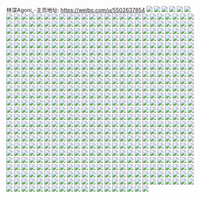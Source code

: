 林深Agoni_-主页地址: https://weibo.com/u/5502637854 
![](https://wx4.sinaimg.cn/mw2000/0060ovtsly1h6s6e8ljoij33402c01l0.jpg) 
![](https://wx4.sinaimg.cn/mw2000/0060ovtsly1h6s6e4mhxjj31lh19yq4t.jpg) 
![](https://wx4.sinaimg.cn/mw2000/0060ovtsly1h6s6ejorhbj33402c0wo4.jpg) 
![](https://wx4.sinaimg.cn/mw2000/0060ovtsly1h6s6eqpi8ij32c0340dxi.jpg) 
![](https://wx4.sinaimg.cn/mw2000/0060ovtsly1h6s6etwec0j31o01o04qp.jpg) 
![](https://wx4.sinaimg.cn/mw2000/0060ovtsly1h6s6ewkajvj31o01o0wms.jpg) 
![](https://wx4.sinaimg.cn/mw2000/0060ovtsly1h6s6ez2bz9j31o01o01kx.jpg) 
![](https://wx4.sinaimg.cn/mw2000/0060ovtsly1h5mhvok223j315o2bcx6p.jpg) 
![](https://wx4.sinaimg.cn/mw2000/0060ovtsly1h5mhqtg814j315o2bchdt.jpg) 
![](https://wx4.sinaimg.cn/mw2000/0060ovtsly1h5mhqr3c2kj315o2bckjl.jpg) 
![](https://wx4.sinaimg.cn/mw2000/0060ovtsly1h5mhr389f9j315o2bc7wi.jpg) 
![](https://wx4.sinaimg.cn/mw2000/0060ovtsly1h5mhr1q2v8j30xc3pcnpe.jpg) 
![](https://wx4.sinaimg.cn/mw2000/0060ovtsgy1h5dnhvlps1j328s28s7wi.jpg) 
![](https://wx4.sinaimg.cn/mw2000/0060ovtsgy1h5dni1jocgj32c02c0qv7.jpg) 
![](https://wx4.sinaimg.cn/mw2000/0060ovtsgy1h5dnhrey9oj32c02c0e84.jpg) 
![](https://wx4.sinaimg.cn/mw2000/0060ovtsgy1h5dni651uvj32c02c0hdu.jpg) 
![](https://wx4.sinaimg.cn/mw2000/0060ovtsgy1h5dnia2xjoj32c02c0kjn.jpg) 
![](https://wx4.sinaimg.cn/mw2000/0060ovtsgy1h5dnideg79j32c02c01kz.jpg) 
![](https://wx4.sinaimg.cn/mw2000/0060ovtsgy1h5dnih3fmlj32c02c01l0.jpg) 
![](https://wx4.sinaimg.cn/mw2000/0060ovtsgy1h5dnizephaj32c02c01l3.jpg) 
![](https://wx4.sinaimg.cn/mw2000/0060ovtsgy1h5dnjf8t4aj32c02c0qv8.jpg) 
![](https://wx4.sinaimg.cn/mw2000/0060ovtsly1h4rcvglhidj31iq20z7wi.jpg) 
![](https://wx4.sinaimg.cn/mw2000/0060ovtsly1h4rcvfn4r2j32od1sax6p.jpg) 
![](https://wx4.sinaimg.cn/mw2000/0060ovtsly1h4rcvqe6k1j31x42vpnpe.jpg) 
![](https://wx4.sinaimg.cn/mw2000/0060ovtsly1h4rcvexmsqj30yf1fn177.jpg) 
![](https://wx4.sinaimg.cn/mw2000/0060ovtsly1h4rcvee773j31x12vjhdu.jpg) 
![](https://wx4.sinaimg.cn/mw2000/0060ovtsly1h4rcvlri2dj31w12txqv6.jpg) 
![](https://wx4.sinaimg.cn/mw2000/0060ovtsly1h4rcvnkzjej32v11wpkjl.jpg) 
![](https://wx4.sinaimg.cn/mw2000/0060ovtsly1h4rcvolo9wj31tw2qsx6q.jpg) 
![](https://wx4.sinaimg.cn/mw2000/0060ovtsly1h4rcvujda7j32qd1tl1kz.jpg) 
![](https://wx4.sinaimg.cn/mw2000/0060ovtsly1h4rcvrkdtyj32vf1wzx6q.jpg) 
![](https://wx4.sinaimg.cn/mw2000/0060ovtsly1h4rcvsk5sqj31t32pkqv6.jpg) 
![](https://wx4.sinaimg.cn/mw2000/0060ovtsly1h4rcvvu0mlj32ph1t1npd.jpg) 
![](https://wx4.sinaimg.cn/mw2000/0060ovtsly1h4rcvkp4sqj32yj1z2qv6.jpg) 
![](https://wx4.sinaimg.cn/mw2000/0060ovtsly1h4rcvmq0gzj31xx2wv7wi.jpg) 
![](https://wx4.sinaimg.cn/mw2000/0060ovtsly1h4rcvj995cj334022oqv8.jpg) 
![](https://wx4.sinaimg.cn/mw2000/0060ovtsly1h4rcvtit13j30xc1ywnm1.jpg) 
![](https://wx4.sinaimg.cn/mw2000/0060ovtsly1h4rcvuz9ftj30wi1wxano.jpg) 
![](https://wx4.sinaimg.cn/mw2000/0060ovtsly1h4rcvye97vj30xc1upb29.jpg) 
![](https://wx4.sinaimg.cn/mw2000/0060ovtsly1h4i2ywv1gxj32c02c0kjn.jpg) 
![](https://wx4.sinaimg.cn/mw2000/0060ovtsly1h4i2zztx8uj32c02c0qv7.jpg) 
![](https://wx4.sinaimg.cn/mw2000/0060ovtsly1h4i2zjyltjj32c02c0b2c.jpg) 
![](https://wx4.sinaimg.cn/mw2000/0060ovtsly1h4i2zo4irej32c02c01kz.jpg) 
![](https://wx4.sinaimg.cn/mw2000/0060ovtsly1h4ehilbgsuj32812811ky.jpg) 
![](https://wx4.sinaimg.cn/mw2000/0060ovtsly1h4ehi9s07gj30zk0zk4gk.jpg) 
![](https://wx4.sinaimg.cn/mw2000/0060ovtsly1h4ehiadl89j31400u0ada.jpg) 
![](https://wx4.sinaimg.cn/mw2000/0060ovtsly1h4ehkyh4bxj31vo0v9hdu.jpg) 
![](https://wx4.sinaimg.cn/mw2000/0060ovtsly1h4ehm6j67aj33402c04qr.jpg) 
![](https://wx4.sinaimg.cn/mw2000/0060ovtsly1h3tpzb8mjhj31kw1kw4n4.jpg) 
![](https://wx4.sinaimg.cn/mw2000/0060ovtsly1h3tpzdkbu1j32c02c0npd.jpg) 
![](https://wx4.sinaimg.cn/mw2000/0060ovtsly1h3hfqp37qfj31o01o07wh.jpg) 
![](https://wx4.sinaimg.cn/mw2000/0060ovtsly1h3hfqpu480j31o01o0b29.jpg) 
![](https://wx4.sinaimg.cn/mw2000/0060ovtsly1h3hfqqcsg9j31o01o04qp.jpg) 
![](https://wx4.sinaimg.cn/mw2000/0060ovtsly1h3hfqnsw1aj32c02c01ky.jpg) 
![](https://wx4.sinaimg.cn/mw2000/0060ovtsly1h3hfqqw9u3j31o01o0kjl.jpg) 
![](https://wx4.sinaimg.cn/mw2000/0060ovtsly1h3hfqsz8gcj33402c0npe.jpg) 
![](https://wx4.sinaimg.cn/mw2000/0060ovtsly1h2f3w012ynj31o01o01kx.jpg) 
![](https://wx4.sinaimg.cn/mw2000/0060ovtsly1h2f3x29wfyj30og0oggpm.jpg) 
![](https://wx4.sinaimg.cn/mw2000/0060ovtsly1h2f3w2bh57j33402c04qq.jpg) 
![](https://wx4.sinaimg.cn/mw2000/0060ovtsly1h1xuq9cvmlj32c03407wi.jpg) 
![](https://wx4.sinaimg.cn/mw2000/0060ovtsly1h1xuq7pecdj31la24c7wh.jpg) 
![](https://wx4.sinaimg.cn/mw2000/0060ovtsly1h1xuq8i5b2j32c0340hdv.jpg) 
![](https://wx4.sinaimg.cn/mw2000/0060ovtsly1h1xuq6v590j32c0340b2c.jpg) 
![](https://wx4.sinaimg.cn/mw2000/0060ovtsly1h1ryrfiod4j31ap259h9y.jpg) 
![](https://wx4.sinaimg.cn/mw2000/0060ovtsly1h1ryrfzm6sj31ti2fcnpd.jpg) 
![](https://wx4.sinaimg.cn/mw2000/0060ovtsly1h1ryt015iaj31o01o0e81.jpg) 
![](https://wx4.sinaimg.cn/mw2000/0060ovtsly1h1rysct5m4j31o02801kx.jpg) 
![](https://wx4.sinaimg.cn/mw2000/0060ovtsly1h1ryri53pwj324v28hhdt.jpg) 
![](https://wx4.sinaimg.cn/mw2000/0060ovtsly1h1ryrjffakj32c02c01kz.jpg) 
![](https://wx4.sinaimg.cn/mw2000/0060ovtsly1h1jsrdehi9j30u0140jxh.jpg) 
![](https://wx4.sinaimg.cn/mw2000/0060ovtsly1h1jsxkn8e7j31400u00ym.jpg) 
![](https://wx4.sinaimg.cn/mw2000/0060ovtsly1h1jsya3gnmj30u0140wj2.jpg) 
![](https://wx4.sinaimg.cn/mw2000/0060ovtsly1h1f7mdm77hj32c0340b2a.jpg) 
![](https://wx4.sinaimg.cn/mw2000/0060ovtsly1h1f7mfev5vj32c0340u0x.jpg) 
![](https://wx4.sinaimg.cn/mw2000/0060ovtsly1h1f7qcdiloj31ts21me81.jpg) 
![](https://wx4.sinaimg.cn/mw2000/0060ovtsly1h1f7qalu3wj31o02801kx.jpg) 
![](https://wx4.sinaimg.cn/mw2000/0060ovtsly1h14oy8uj4xj31px1px1kx.jpg) 
![](https://wx4.sinaimg.cn/mw2000/0060ovtsly1gzj137wrnoj3229228e82.jpg) 
![](https://wx4.sinaimg.cn/mw2000/0060ovtsly1gzj13560erj32c02c0u0y.jpg) 
![](https://wx4.sinaimg.cn/mw2000/0060ovtsly1gzj138jnjpj32c02c04qq.jpg) 
![](https://wx4.sinaimg.cn/mw2000/0060ovtsly1gzj136y5rxj33402c0kjn.jpg) 
![](https://wx4.sinaimg.cn/mw2000/0060ovtsly1gzj1397gwkj321p21re82.jpg) 
![](https://wx4.sinaimg.cn/mw2000/0060ovtsly1gzj13ajop9j31o01o0neg.jpg) 
![](https://wx4.sinaimg.cn/mw2000/0060ovtsly1gydfkmyhypj33402c0x6q.jpg) 
![](https://wx4.sinaimg.cn/mw2000/0060ovtsly1gydfkht9q8j3103103thi.jpg) 
![](https://wx4.sinaimg.cn/mw2000/0060ovtsly1gy557l4r96j33402c01ky.jpg) 
![](https://wx4.sinaimg.cn/mw2000/0060ovtsly1gy557vu70uj33402c01ky.jpg) 
![](https://wx4.sinaimg.cn/mw2000/0060ovtsly1gy55alf9g6j32c0340kjn.jpg) 
![](https://wx4.sinaimg.cn/mw2000/0060ovtsly1gy557zud0vj31o01o0aro.jpg) 
![](https://wx4.sinaimg.cn/mw2000/0060ovtsly1gy557r8nqxj33402c01ky.jpg) 
![](https://wx4.sinaimg.cn/mw2000/0060ovtsly1gy557ymmvyj33402c0u0y.jpg) 
![](https://wx4.sinaimg.cn/mw2000/0060ovtsly1gy55amnkksj33402c0u0y.jpg) 
![](https://wx4.sinaimg.cn/mw2000/0060ovtsly1gxp6cbtlnkj31mc25sb2a.jpg) 
![](https://wx4.sinaimg.cn/mw2000/0060ovtsly1gxp6c9yd0kj33402c0kjn.jpg) 
![](https://wx4.sinaimg.cn/mw2000/0060ovtsly1gxp6cfipfmj33402c0npf.jpg) 
![](https://wx4.sinaimg.cn/mw2000/0060ovtsly1gxp6ci6bkij32c02c0qv6.jpg) 
![](https://wx4.sinaimg.cn/mw2000/0060ovtsly1gxp6cldtcxj32c02c0kjm.jpg) 
![](https://wx4.sinaimg.cn/mw2000/0060ovtsly1gxp6cmggtjj32c02c0e81.jpg) 
![](https://wx4.sinaimg.cn/mw2000/0060ovtsly1gxg1okme4fj32uf24pqv5.jpg) 
![](https://wx4.sinaimg.cn/mw2000/0060ovtsly1gxg1ongj2oj33402c0npe.jpg) 
![](https://wx4.sinaimg.cn/mw2000/0060ovtsly1gxg1oqjq65j32c02c0npd.jpg) 
![](https://wx4.sinaimg.cn/mw2000/0060ovtsly1gxg1qh2zaij31o01o01kx.jpg) 
![](https://wx4.sinaimg.cn/mw2000/0060ovtsly1gxg1ollgtfj32c03407wi.jpg) 
![](https://wx4.sinaimg.cn/mw2000/0060ovtsly1gxg1ors0qrj33402c0e82.jpg) 
![](https://wx4.sinaimg.cn/mw2000/0060ovtsly1gxg1rykgpnj320d20d4qp.jpg) 
![](https://wx4.sinaimg.cn/mw2000/0060ovtsly1gx26hoik9wj32c02c0npd.jpg) 
![](https://wx4.sinaimg.cn/mw2000/0060ovtsly1gx26hqsf2uj31o01o01kx.jpg) 
![](https://wx4.sinaimg.cn/mw2000/0060ovtsly1gx26iudc7rj31sc1scnpd.jpg) 
![](https://wx4.sinaimg.cn/mw2000/0060ovtsly1gx26ijeot2j32c02c0x6p.jpg) 
![](https://wx4.sinaimg.cn/mw2000/0060ovtsly1gx26i8hlvfj32c02c04qs.jpg) 
![](https://wx4.sinaimg.cn/mw2000/0060ovtsly1gx26if7wu2j32c02c0b2b.jpg) 
![](https://wx4.sinaimg.cn/mw2000/0060ovtsly1gx26hvn1pcj33402c01kz.jpg) 
![](https://wx4.sinaimg.cn/mw2000/0060ovtsly1gx26hyzadcj33402c07wi.jpg) 
![](https://wx4.sinaimg.cn/mw2000/0060ovtsly1gx26iopr0xj32c02c0u0x.jpg) 
![](https://wx4.sinaimg.cn/mw2000/0060ovtsly1gvp7wacykej61sc1scb2902.jpg) 
![](https://wx4.sinaimg.cn/mw2000/0060ovtsly1gvp7wb7184j61sc1sc7wh02.jpg) 
![](https://wx4.sinaimg.cn/mw2000/0060ovtsly1gvp7wcizv5j62c03407wj02.jpg) 
![](https://wx4.sinaimg.cn/mw2000/0060ovtsly1gvp7wevs7aj626m2wt1kz02.jpg) 
![](https://wx4.sinaimg.cn/mw2000/0060ovtsly1gvp7w953edj63402c0e8202.jpg) 
![](https://wx4.sinaimg.cn/mw2000/0060ovtsly1gvp7wg0h2yj62c02c01ky02.jpg) 
![](https://wx4.sinaimg.cn/mw2000/0060ovtsly1gvdptx20ctj61400u0wua02.jpg) 
![](https://wx4.sinaimg.cn/mw2000/0060ovtsly1gvdptwmeynj63402c0x6r02.jpg) 
![](https://wx4.sinaimg.cn/mw2000/0060ovtsly1gvabl71qs1j62c02c0npd02.jpg) 
![](https://wx4.sinaimg.cn/mw2000/0060ovtsly1gvabmij9hwj62c02c0qv602.jpg) 
![](https://wx4.sinaimg.cn/mw2000/0060ovtsly1gvabnjmvlcj62c0340hdt02.jpg) 
![](https://wx4.sinaimg.cn/mw2000/0060ovtsly1gv84huwd51j63402c0x6p02.jpg) 
![](https://wx4.sinaimg.cn/mw2000/0060ovtsly1gv84hrk1qtj62c02c0qv502.jpg) 
![](https://wx4.sinaimg.cn/mw2000/0060ovtsly1gv84hszzcgj63402c01ky02.jpg) 
![](https://wx4.sinaimg.cn/mw2000/0060ovtsly1gv84hzqyk5j61o02804qp02.jpg) 
![](https://wx4.sinaimg.cn/mw2000/0060ovtsly1gv84hyyqljj634022onpe02.jpg) 
![](https://wx4.sinaimg.cn/mw2000/0060ovtsly1gv84hzbh5sj61a41gowpw02.jpg) 
![](https://wx4.sinaimg.cn/mw2000/0060ovtsly1gv84i1enwcj63402c0qv602.jpg) 
![](https://wx4.sinaimg.cn/mw2000/0060ovtsly1gv84hpurs9j63402c04qq02.jpg) 
![](https://wx4.sinaimg.cn/mw2000/0060ovtsly1gv84i34qe9j63402c01kz02.jpg) 
![](https://wx4.sinaimg.cn/mw2000/0060ovtsly1gv1xg3uv8fj60u00u0n4r02.jpg) 
![](https://wx4.sinaimg.cn/mw2000/0060ovtsly1gv1xg5qo73j60u0140ahr02.jpg) 
![](https://wx4.sinaimg.cn/mw2000/0060ovtsly1gv1xg2q9l8j60u01407d502.jpg) 
![](https://wx4.sinaimg.cn/mw2000/0060ovtsly1gv1xgegvyyj60u00u0gs402.jpg) 
![](https://wx4.sinaimg.cn/mw2000/0060ovtsly1gv1xgthsijj60u0140ajf02.jpg) 
![](https://wx4.sinaimg.cn/mw2000/0060ovtsly1gv1xg7m7doj60u00u045p02.jpg) 
![](https://wx4.sinaimg.cn/mw2000/0060ovtsly1gv1xg94a21j60u00u0agw02.jpg) 
![](https://wx4.sinaimg.cn/mw2000/0060ovtsly1gv1xgae86pj60u00u079v02.jpg) 
![](https://wx4.sinaimg.cn/mw2000/0060ovtsly1gv1xi7l9b8j60u00u0n5z02.jpg) 
![](https://wx4.sinaimg.cn/mw2000/0060ovtsly1guzpa1t53sj61o01o0hdt02.jpg) 
![](https://wx4.sinaimg.cn/mw2000/0060ovtsly1guzpa6ovszj61o01o0hdt02.jpg) 
![](https://wx4.sinaimg.cn/mw2000/0060ovtsly1guzpahjdadj61o01o0b2302.jpg) 
![](https://wx4.sinaimg.cn/mw2000/0060ovtsly1guzpaeo7kij63402c0u0z02.jpg) 
![](https://wx4.sinaimg.cn/mw2000/0060ovtsly1guzp9wxk7kj63402c0npe02.jpg) 
![](https://wx4.sinaimg.cn/mw2000/0060ovtsly1guzpatv3p1j63402c0e8202.jpg) 
![](https://wx4.sinaimg.cn/mw2000/0060ovtsly1guqhlywqq6j61k92ce4qp02.jpg) 
![](https://wx4.sinaimg.cn/mw2000/0060ovtsly1guqhlxpqtrj63402c0b2a02.jpg) 
![](https://wx4.sinaimg.cn/mw2000/0060ovtsly1guqhlzdfysj62ns1rv4os02.jpg) 
![](https://wx4.sinaimg.cn/mw2000/0060ovtsly1guqhm4su1dj634022okjo02.jpg) 
![](https://wx4.sinaimg.cn/mw2000/0060ovtsly1guqhlrtumoj634022ox6r02.jpg) 
![](https://wx4.sinaimg.cn/mw2000/0060ovtsly1guqhlvzef5j634022oqv702.jpg) 
![](https://wx4.sinaimg.cn/mw2000/0060ovtsly1guqhlu18j4j61s42w3u0y02.jpg) 
![](https://wx4.sinaimg.cn/mw2000/0060ovtsly1guqhm2fbjjj62nf2nfx6p02.jpg) 
![](https://wx4.sinaimg.cn/mw2000/0060ovtsly1guqhm1bp8uj622o340b2b02.jpg) 
![](https://wx4.sinaimg.cn/mw2000/0060ovtsly1guqhlt6esjj62c0340qv702.jpg) 
![](https://wx4.sinaimg.cn/mw2000/0060ovtsly1guqhlwwcx0j61qi2lr1kz02.jpg) 
![](https://wx4.sinaimg.cn/mw2000/0060ovtsly1guqhm5qzsoj63402c0b2902.jpg) 
![](https://wx4.sinaimg.cn/mw2000/0060ovtsly1gup9e8pk5vj61g01xb4oz02.jpg) 
![](https://wx4.sinaimg.cn/mw2000/0060ovtsly1gup9e9w3i0j62172qz4qr02.jpg) 
![](https://wx4.sinaimg.cn/mw2000/0060ovtsly1gup9eay475j620c2of1ky02.jpg) 
![](https://wx4.sinaimg.cn/mw2000/0060ovtsly1gup9eenh99j60tj13e11w02.jpg) 
![](https://wx4.sinaimg.cn/mw2000/0060ovtsly1gup9ectf4dj62c0340hdv02.jpg) 
![](https://wx4.sinaimg.cn/mw2000/0060ovtsly1gup9eeauedj61o0280e8102.jpg) 
![](https://wx4.sinaimg.cn/mw2000/0060ovtsly1gup9eabkoqj61o01o0tpk02.jpg) 
![](https://wx4.sinaimg.cn/mw2000/0060ovtsly1gup9ewvrxkj62c0340npe02.jpg) 
![](https://wx4.sinaimg.cn/mw2000/0060ovtsly1gup9f6zp7ej61o01o04qp02.jpg) 
![](https://wx4.sinaimg.cn/mw2000/0060ovtsly1guafeaf9o9j61o02804nf02.jpg) 
![](https://wx4.sinaimg.cn/mw2000/0060ovtsly1guafebbhvjj61o0280njl02.jpg) 
![](https://wx4.sinaimg.cn/mw2000/0060ovtsly1guafebu2u6j61o0280kfk02.jpg) 
![](https://wx4.sinaimg.cn/mw2000/0060ovtsly1guafecay6ej61o0280e5c02.jpg) 
![](https://wx4.sinaimg.cn/mw2000/0060ovtsly1guafecu1wdj61o0280ayh02.jpg) 
![](https://wx4.sinaimg.cn/mw2000/0060ovtsly1guafedggkhj61o0280x4l02.jpg) 
![](https://wx4.sinaimg.cn/mw2000/0060ovtsly1guafe9om64j62791nf4iw02.jpg) 
![](https://wx4.sinaimg.cn/mw2000/0060ovtsly1guafedtb6mj61ip20wttx02.jpg) 
![](https://wx4.sinaimg.cn/mw2000/0060ovtsly1guafeeaey3j61o0280kgv02.jpg) 
![](https://wx4.sinaimg.cn/mw2000/0060ovtsly1gu2axjgbroj319s1p24np.jpg) 
![](https://wx4.sinaimg.cn/mw2000/0060ovtsly1gu2axjvdvnj31gw1yi4qp.jpg) 
![](https://wx4.sinaimg.cn/mw2000/0060ovtsly1gu2axilouvj31cu1t4kji.jpg) 
![](https://wx4.sinaimg.cn/mw2000/0060ovtsly1gu2axkbakhj31gw1yi1kx.jpg) 
![](https://wx4.sinaimg.cn/mw2000/0060ovtsly1gu2axj1pw4j31o02804qp.jpg) 
![](https://wx4.sinaimg.cn/mw2000/0060ovtsly1gu2axkqrqbj31ik20rkiq.jpg) 
![](https://wx4.sinaimg.cn/mw2000/0060ovtsly1gu2axl9410j31o0280b29.jpg) 
![](https://wx4.sinaimg.cn/mw2000/0060ovtsly1gu2axmp7c3j31is2101kx.jpg) 
![](https://wx4.sinaimg.cn/mw2000/0060ovtsly1gu2axi0g6ej31ki23c4qp.jpg) 
![](https://wx4.sinaimg.cn/mw2000/0060ovtsly1gu2axo6e2sj31ht1zr7wh.jpg) 
![](https://wx4.sinaimg.cn/mw2000/0060ovtsly1gu2axno33tj31jm2264qp.jpg) 
![](https://wx4.sinaimg.cn/mw2000/0060ovtsly1gu2axopszxj31o0280b29.jpg) 
![](https://wx4.sinaimg.cn/mw2000/0060ovtsly1gsyv50lzggj33402c0kjm.jpg) 
![](https://wx4.sinaimg.cn/mw2000/0060ovtsly1gsyv52u11gj33402c07wi.jpg) 
![](https://wx4.sinaimg.cn/mw2000/0060ovtsly1gsyv55fv2lj32c02c0hdu.jpg) 
![](https://wx4.sinaimg.cn/mw2000/0060ovtsly1gsyv56g1cgj31o0280e81.jpg) 
![](https://wx4.sinaimg.cn/mw2000/0060ovtsly1gsyv57dki9j31o0280kjl.jpg) 
![](https://wx4.sinaimg.cn/mw2000/0060ovtsly1gsyv57zlxbj31o0280kjl.jpg) 
![](https://wx4.sinaimg.cn/mw2000/0060ovtsly1gsyv58zvcoj32c02c0npd.jpg) 
![](https://wx4.sinaimg.cn/mw2000/0060ovtsly1gsyv5amktfj32c02c0npd.jpg) 
![](https://wx4.sinaimg.cn/mw2000/0060ovtsly1gsyv4yxaqbj32c02c0npd.jpg) 
![](https://wx4.sinaimg.cn/mw2000/0060ovtsly1gsvfflc4pgj32w3262b2a.jpg) 
![](https://wx4.sinaimg.cn/mw2000/0060ovtsly1gsvffoqd0zj33402c0kjm.jpg) 
![](https://wx4.sinaimg.cn/mw2000/0060ovtsly1gsvffq8pg3j33402c01ky.jpg) 
![](https://wx4.sinaimg.cn/mw2000/0060ovtsly1gsvffr5jtlj31ru1ru1ex.jpg) 
![](https://wx4.sinaimg.cn/mw2000/0060ovtsly1gsvffmcq0pj31o0280kjl.jpg) 
![](https://wx4.sinaimg.cn/mw2000/0060ovtsly1gsvffscktyj33402c07wi.jpg) 
![](https://wx4.sinaimg.cn/mw2000/0060ovtsly1gsvfgoanhfj32c02c04qq.jpg) 
![](https://wx4.sinaimg.cn/mw2000/0060ovtsly1gsvfh93nm4j33402c0kjn.jpg) 
![](https://wx4.sinaimg.cn/mw2000/0060ovtsly1gsvfhb0m8bj32c02c01ky.jpg) 
![](https://wx4.sinaimg.cn/mw2000/0060ovtsly1gsool8sktej30u01407cf.jpg) 
![](https://wx4.sinaimg.cn/mw2000/0060ovtsly1gsool7l5t6j30u014014r.jpg) 
![](https://wx4.sinaimg.cn/mw2000/0060ovtsly1gsoolajrh1j30u0140ds7.jpg) 
![](https://wx4.sinaimg.cn/mw2000/0060ovtsly1gsool7zhn7j30u00u0gry.jpg) 
![](https://wx4.sinaimg.cn/mw2000/0060ovtsly1gsp1ujzu71j30u00u0jyq.jpg) 
![](https://wx4.sinaimg.cn/mw2000/0060ovtsly1gsoom90xbdj30u00u0wja.jpg) 
![](https://wx4.sinaimg.cn/mw2000/0060ovtsly1gsool94nv3j30u00u0wka.jpg) 
![](https://wx4.sinaimg.cn/mw2000/0060ovtsly1gsool9iawqj30u0140tf8.jpg) 
![](https://wx4.sinaimg.cn/mw2000/0060ovtsly1gsool9wumej30u0140wll.jpg) 
![](https://wx4.sinaimg.cn/mw2000/0060ovtsly1gsebwe9gz6j33402c0kjl.jpg) 
![](https://wx4.sinaimg.cn/mw2000/0060ovtsly1gsebwiggecj31o01o0b29.jpg) 
![](https://wx4.sinaimg.cn/mw2000/0060ovtsly1gsebw8e52hj32c02c04qp.jpg) 
![](https://wx4.sinaimg.cn/mw2000/0060ovtsly1gsebxatz8oj32c02c0qv5.jpg) 
![](https://wx4.sinaimg.cn/mw2000/0060ovtsly1gsebxh3mc4j31o01o0khx.jpg) 
![](https://wx4.sinaimg.cn/mw2000/0060ovtsly1gsebxedp27j32c02c04qp.jpg) 
![](https://wx4.sinaimg.cn/mw2000/0060ovtsly1gsebwmzjvxj33402c0b29.jpg) 
![](https://wx4.sinaimg.cn/mw2000/0060ovtsly1gsebxj3iptj31o01o0x3q.jpg) 
![](https://wx4.sinaimg.cn/mw2000/0060ovtsly1gsebxopwmej32c0340u0x.jpg) 
![](https://wx4.sinaimg.cn/mw2000/0060ovtsly1gs730dp4cqj30u00u0gv2.jpg) 
![](https://wx4.sinaimg.cn/mw2000/0060ovtsly1gs730ctmcgj30u00u048e.jpg) 
![](https://wx4.sinaimg.cn/mw2000/0060ovtsly1gs730e3fmcj30u00u0gqk.jpg) 
![](https://wx4.sinaimg.cn/mw2000/0060ovtsly1gs730g9kx1j30u00u048j.jpg) 
![](https://wx4.sinaimg.cn/mw2000/0060ovtsly1gs730c6d9zj31400u07ec.jpg) 
![](https://wx4.sinaimg.cn/mw2000/0060ovtsly1gs730eeyg0j30u01407e2.jpg) 
![](https://wx4.sinaimg.cn/mw2000/0060ovtsly1gs730fol46j30u00u0450.jpg) 
![](https://wx4.sinaimg.cn/mw2000/0060ovtsly1gs730fzkmyj30u00u0gs2.jpg) 
![](https://wx4.sinaimg.cn/mw2000/0060ovtsly1gs730gq0naj30u00u0n36.jpg) 
![](https://wx4.sinaimg.cn/mw2000/0060ovtsly1grz23serxyj313u0u049x.jpg) 
![](https://wx4.sinaimg.cn/mw2000/0060ovtsly1grz23uoa30j30u01t14jl.jpg) 
![](https://wx4.sinaimg.cn/mw2000/0060ovtsly1grz251f1kwj318z0u07ib.jpg) 
![](https://wx4.sinaimg.cn/mw2000/0060ovtsly1grz23sq9d3j30u013z7di.jpg) 
![](https://wx4.sinaimg.cn/mw2000/0060ovtsly1grz23qnj9qj30u01907dl.jpg) 
![](https://wx4.sinaimg.cn/mw2000/0060ovtsly1grz23t5nkmj30u03211kx.jpg) 
![](https://wx4.sinaimg.cn/mw2000/0060ovtsly1grz23s375kj30u02d1awn.jpg) 
![](https://wx4.sinaimg.cn/mw2000/0060ovtsly1grz23tpg2aj30u03m07wh.jpg) 
![](https://wx4.sinaimg.cn/mw2000/0060ovtsly1grz23ubmrnj30u02d1x0k.jpg) 
![](https://wx4.sinaimg.cn/mw2000/0060ovtsly1grawcpk4rzj30u014018d.jpg) 
![](https://wx4.sinaimg.cn/mw2000/0060ovtsly1grawc0bykbj30u0140tqs.jpg) 
![](https://wx4.sinaimg.cn/mw2000/0060ovtsly1grawc0lft5j30u0140kaa.jpg) 
![](https://wx4.sinaimg.cn/mw2000/0060ovtsly1grawc1o5h7j30u01401d9.jpg) 
![](https://wx4.sinaimg.cn/mw2000/0060ovtsly1grawc2fi2tj30u0140ate.jpg) 
![](https://wx4.sinaimg.cn/mw2000/0060ovtsly1grawc4r3ynj30u00u07ed.jpg) 
![](https://wx4.sinaimg.cn/mw2000/0060ovtsly1grawc65cz0j31400u0137.jpg) 
![](https://wx4.sinaimg.cn/mw2000/0060ovtsly1grawc4fkbxj31400u0wpu.jpg) 
![](https://wx4.sinaimg.cn/mw2000/0060ovtsly1grawbzqdnij30u00u00yf.jpg) 
![](https://wx4.sinaimg.cn/mw2000/0060ovtsly1grawc50eucj30u00u0thf.jpg) 
![](https://wx4.sinaimg.cn/mw2000/0060ovtsly1grawc3ss62j30u00u0qbo.jpg) 
![](https://wx4.sinaimg.cn/mw2000/0060ovtsly1grawc788jij30u0140qa2.jpg) 
![](https://wx4.sinaimg.cn/mw2000/0060ovtsly1grawc6jy5bj30u0140gzq.jpg) 
![](https://wx4.sinaimg.cn/mw2000/0060ovtsly1grawc6vfx8j30u01407hi.jpg) 
![](https://wx4.sinaimg.cn/mw2000/0060ovtsly1grawc7hkznj30u0140174.jpg) 
![](https://wx4.sinaimg.cn/mw2000/0060ovtsly1gpw0di4bvij31o01o0npd.jpg) 
![](https://wx4.sinaimg.cn/mw2000/0060ovtsly1gpw0dqhm60j32c02c0x6p.jpg) 
![](https://wx4.sinaimg.cn/mw2000/0060ovtsly1gpw0dbl3qdj31y01y0qv5.jpg) 
![](https://wx4.sinaimg.cn/mw2000/0060ovtsly1gpw0dd3posj32ds1sgak8.jpg) 
![](https://wx4.sinaimg.cn/mw2000/0060ovtsly1gpw0e1hnlnj33332bbnpf.jpg) 
![](https://wx4.sinaimg.cn/mw2000/0060ovtsly1gpw0dktnipj321w21wnmt.jpg) 
![](https://wx4.sinaimg.cn/mw2000/0060ovtsly1gpw0emsbvsj31o0280qv5.jpg) 
![](https://wx4.sinaimg.cn/mw2000/0060ovtsly1gpw0ebyk4aj31o0280u0x.jpg) 
![](https://wx4.sinaimg.cn/mw2000/0060ovtsly1gpw0eho156j31o0280x6p.jpg) 
![](https://wx4.sinaimg.cn/mw2000/0060ovtsly1gpw0e6hvudj31o0280npd.jpg) 
![](https://wx4.sinaimg.cn/mw2000/0060ovtsly1gpw0erjt74j31o01o0kjl.jpg) 
![](https://wx4.sinaimg.cn/mw2000/0060ovtsly1gpw0eye500j31o01o0qv5.jpg) 
![](https://wx4.sinaimg.cn/mw2000/0060ovtsly1gpw0f49es8j321u1d84qq.jpg) 
![](https://wx4.sinaimg.cn/mw2000/0060ovtsly1gofv4101uzj31sx2ek7wh.jpg) 
![](https://wx4.sinaimg.cn/mw2000/0060ovtsly1gofv41rezvj323h2sme81.jpg) 
![](https://wx4.sinaimg.cn/mw2000/0060ovtsly1gofv40g65kj325e2v7e81.jpg) 
![](https://wx4.sinaimg.cn/mw2000/0060ovtsly1gofv42avlhj320s2p3e81.jpg) 
![](https://wx4.sinaimg.cn/mw2000/0060ovtsly1glgvyffl8sj31o01o0u0x.jpg) 
![](https://wx4.sinaimg.cn/mw2000/0060ovtsly1glgvye6v4sj31o01o0x6p.jpg) 
![](https://wx4.sinaimg.cn/mw2000/0060ovtsly1glgvyh18o6j31o01o0x6p.jpg) 
![](https://wx4.sinaimg.cn/mw2000/0060ovtsly1glgvyiseouj31o01o0x6p.jpg) 
![](https://wx4.sinaimg.cn/mw2000/0060ovtsly1glgvylj060j31o01o0hdt.jpg) 
![](https://wx4.sinaimg.cn/mw2000/0060ovtsly1glgvykfzwuj31o01o0x6p.jpg) 
![](https://wx4.sinaimg.cn/mw2000/0060ovtsly1gl87xiymdaj30rs26pjxh.jpg) 
![](https://wx4.sinaimg.cn/mw2000/0060ovtsly1gl87xj6j24j30u018ywih.jpg) 
![](https://wx4.sinaimg.cn/mw2000/0060ovtsly1gl87xinlcej30rs1jlwla.jpg) 
![](https://wx4.sinaimg.cn/mw2000/0060ovtsly1gl87xjdhzjj30rs2bak1k.jpg) 
![](https://wx4.sinaimg.cn/mw2000/0060ovtsly1gl87xjnckgj30u018ygps.jpg) 
![](https://wx4.sinaimg.cn/mw2000/0060ovtsly1gl87xjvh8uj30rs1o7wmo.jpg) 
![](https://wx4.sinaimg.cn/mw2000/0060ovtsly1gl87xk4g64j30rs1o7thc.jpg) 
![](https://wx4.sinaimg.cn/mw2000/0060ovtsly1gl87xkb64bj30u0190gqi.jpg) 
![](https://wx4.sinaimg.cn/mw2000/0060ovtsly1gl87xkmj23j30rs1o748t.jpg) 
![](https://wx4.sinaimg.cn/mw2000/0060ovtsly1gj0i7jc9qyj30rs1z74qp.jpg) 
![](https://wx4.sinaimg.cn/mw2000/0060ovtsly1gj0i7tcmldj30rs17jni6.jpg) 
![](https://wx4.sinaimg.cn/mw2000/0060ovtsly1gj0i844e6nj30rs2657wh.jpg) 
![](https://wx4.sinaimg.cn/mw2000/0060ovtsly1gj0i7pvylhj316o1ku1kx.jpg) 
![](https://wx4.sinaimg.cn/mw2000/0060ovtsly1gj0i93n3njj30xl0y4jwj.jpg) 
![](https://wx4.sinaimg.cn/mw2000/0060ovtsly1gj0i8nrpfqj32c02c0npe.jpg) 
![](https://wx4.sinaimg.cn/mw2000/0060ovtsly1gj0i86w04rj315x15x7cu.jpg) 
![](https://wx4.sinaimg.cn/mw2000/0060ovtsly1gj0i91y2ljj31o01o01ky.jpg) 
![](https://wx4.sinaimg.cn/mw2000/0060ovtsly1gj0i7ci3erj31o01o07wi.jpg) 
![](https://wx4.sinaimg.cn/mw2000/0060ovtsly1girgt14m9lj32bc3h0e81.jpg) 
![](https://wx4.sinaimg.cn/mw2000/0060ovtsly1girgsz4zi1j30rs15pakn.jpg) 
![](https://wx4.sinaimg.cn/mw2000/0060ovtsly1girgszkgyuj30rs1jmwpo.jpg) 
![](https://wx4.sinaimg.cn/mw2000/0060ovtsly1girgt03sv0j30rs1drwpf.jpg) 
![](https://wx4.sinaimg.cn/mw2000/0060ovtsly1girgt36f54j316o1kwke9.jpg) 
![](https://wx4.sinaimg.cn/mw2000/0060ovtsly1girgt2d134j32bc3h0x6p.jpg) 
![](https://wx4.sinaimg.cn/mw2000/0060ovtsly1girgt4071aj30rs1vzao7.jpg) 
![](https://wx4.sinaimg.cn/mw2000/0060ovtsly1girgt3lmhrj30rs1avqaa.jpg) 
![](https://wx4.sinaimg.cn/mw2000/0060ovtsly1girgt1jxfkj30rs0v8grp.jpg) 
![](https://wx4.sinaimg.cn/mw2000/0060ovtsly1gikeyx2htej317k17ktpf.jpg) 
![](https://wx4.sinaimg.cn/mw2000/0060ovtsly1gikez2y424j31o01o04qq.jpg) 
![](https://wx4.sinaimg.cn/mw2000/0060ovtsly1gikez4s6nqj31o0280npe.jpg) 
![](https://wx4.sinaimg.cn/mw2000/0060ovtsly1gikez0du6tj31o0280u0x.jpg) 
![](https://wx4.sinaimg.cn/mw2000/0060ovtsly1gikez7y0bbj32c02c0x6p.jpg) 
![](https://wx4.sinaimg.cn/mw2000/0060ovtsly1gikez9of7nj32c02c0npe.jpg) 
![](https://wx4.sinaimg.cn/mw2000/0060ovtsly1gikez1cpg1j32c02c0npd.jpg) 
![](https://wx4.sinaimg.cn/mw2000/0060ovtsly1gikeyysm9hj30u20u2166.jpg) 
![](https://wx4.sinaimg.cn/mw2000/0060ovtsly1gikeyzdvzrj312y1241cb.jpg) 
![](https://wx4.sinaimg.cn/mw2000/0060ovtsly1gikez6iro6j31o01o07wi.jpg) 
![](https://wx4.sinaimg.cn/mw2000/0060ovtsly1gikeyy84nlj31qp1qp1kx.jpg) 
![](https://wx4.sinaimg.cn/mw2000/0060ovtsly1gikezahpzij31sg1sg4qp.jpg) 
![](https://wx4.sinaimg.cn/mw2000/0060ovtsly1gh7mvhwvrsj31o01o0b2a.jpg) 
![](https://wx4.sinaimg.cn/mw2000/0060ovtsly1gh7mvj7zbbj31xi1xih66.jpg) 
![](https://wx4.sinaimg.cn/mw2000/0060ovtsly1gh7mvh49czj31md1mdu0x.jpg) 
![](https://wx4.sinaimg.cn/mw2000/0060ovtsly1gh7mvinictj31mq1mq1ky.jpg) 
![](https://wx4.sinaimg.cn/mw2000/0060ovtsly1gh7mvfn09fj30u00u0h12.jpg) 
![](https://wx4.sinaimg.cn/mw2000/0060ovtsly1gh7mvgect9j31o01o0b2a.jpg) 
![](https://wx4.sinaimg.cn/mw2000/0060ovtsly1gh3namqk8wj31o01o0x6p.jpg) 
![](https://wx4.sinaimg.cn/mw2000/0060ovtsly1gh3nam4tmfj31o01o07wi.jpg) 
![](https://wx4.sinaimg.cn/mw2000/0060ovtsly1gh3nan9d7hj31o01o0u0x.jpg) 
![](https://wx4.sinaimg.cn/mw2000/0060ovtsly1ggqbj7yy43j30rs2bdb29.jpg) 
![](https://wx4.sinaimg.cn/mw2000/0060ovtsly1ggqbj8has3j30rs2bcx4t.jpg) 
![](https://wx4.sinaimg.cn/mw2000/0060ovtsly1ggqbj8xx5wj30rs1qkhbb.jpg) 
![](https://wx4.sinaimg.cn/mw2000/0060ovtsly1ggqbj9bqc1j30rs1xgnii.jpg) 
![](https://wx4.sinaimg.cn/mw2000/0060ovtsly1ggqbj9s8qrj30rs1qj1kx.jpg) 
![](https://wx4.sinaimg.cn/mw2000/0060ovtsly1ggqbja7ey4j30rs1qh41v.jpg) 
![](https://wx4.sinaimg.cn/mw2000/0060ovtsly1ggqbj7hldkj30rs1xh7wh.jpg) 
![](https://wx4.sinaimg.cn/mw2000/0060ovtsly1ggqbjb6ay0j30rs1xg1kx.jpg) 
![](https://wx4.sinaimg.cn/mw2000/0060ovtsly1ggqbjbwtrrj30rs2bdhdt.jpg) 
![](https://wx4.sinaimg.cn/mw2000/0060ovtsly1ggcj6iyv8ej31o01o0kjl.jpg) 
![](https://wx4.sinaimg.cn/mw2000/0060ovtsly1ggcj6jwvhbj31o01o0b29.jpg) 
![](https://wx4.sinaimg.cn/mw2000/0060ovtsly1ggcj6m90tkj31sg2dse81.jpg) 
![](https://wx4.sinaimg.cn/mw2000/0060ovtsly1ggcj6jg8rqj31o01o07wh.jpg) 
![](https://wx4.sinaimg.cn/mw2000/0060ovtsly1ggcj6n5h27j31o02804qh.jpg) 
![](https://wx4.sinaimg.cn/mw2000/0060ovtsly1ggcj6hy0pgj31o01o01kx.jpg) 
![](https://wx4.sinaimg.cn/mw2000/0060ovtsly1ggcj6ija6vj31221224ib.jpg) 
![](https://wx4.sinaimg.cn/mw2000/0060ovtsly1ggcj6lqelrj31j71j7nmw.jpg) 
![](https://wx4.sinaimg.cn/mw2000/0060ovtsly1ggcj6ktfqoj32c0340kai.jpg) 
![](https://wx4.sinaimg.cn/mw2000/0060ovtsly1gg3h4seei1j31o02yox6r.jpg) 
![](https://wx4.sinaimg.cn/mw2000/0060ovtsly1gg3h4vpwq9j31o02you0z.jpg) 
![](https://wx4.sinaimg.cn/mw2000/0060ovtsly1gg3h4p5pqlj32c03404qs.jpg) 
![](https://wx4.sinaimg.cn/mw2000/0060ovtsly1gg3h4yre4sj32801o0hdv.jpg) 
![](https://wx4.sinaimg.cn/mw2000/0060ovtsly1gg3h524j3tj32801o0hdv.jpg) 
![](https://wx4.sinaimg.cn/mw2000/0060ovtsly1gg3h54fvphj32801o07wj.jpg) 
![](https://wx4.sinaimg.cn/mw2000/0060ovtsly1gg3h54uc7gj31hc0u0gtm.jpg) 
![](https://wx4.sinaimg.cn/mw2000/0060ovtsly1gg3h58va7xj32c03401l1.jpg) 
![](https://wx4.sinaimg.cn/mw2000/0060ovtsly1gg3h5e123rj32c0340x6t.jpg) 
![](https://wx4.sinaimg.cn/mw2000/0060ovtsly1gg3h5ho24ej31o01o07wh.jpg) 
![](https://wx4.sinaimg.cn/mw2000/0060ovtsly1gg3h4lvs6qj32yo1o0kjl.jpg) 
![](https://wx4.sinaimg.cn/mw2000/0060ovtsly1gg3h5iuq8sj31o01o0e6e.jpg) 
![](https://wx4.sinaimg.cn/mw2000/0060ovtsly1gg3h5jegjgj31dq11a14y.jpg) 
![](https://wx4.sinaimg.cn/mw2000/0060ovtsly1gg3h5fvhjuj31sg2ds1bk.jpg) 
![](https://wx4.sinaimg.cn/mw2000/0060ovtsly1gg3h5keu4lj31o02yoqv5.jpg) 
![](https://wx4.sinaimg.cn/mw2000/0060ovtsly1gfd3r2tlmfj32c02c01ky.jpg) 
![](https://wx4.sinaimg.cn/mw2000/0060ovtsly1gfd3r4xse8j32c02c0npe.jpg) 
![](https://wx4.sinaimg.cn/mw2000/0060ovtsly1gfd3r71yr5j32c0340b2a.jpg) 
![](https://wx4.sinaimg.cn/mw2000/0060ovtsly1gfd3raduq3j32c0340hdv.jpg) 
![](https://wx4.sinaimg.cn/mw2000/0060ovtsly1gfd3r0vybcj32c03407wj.jpg) 
![](https://wx4.sinaimg.cn/mw2000/0060ovtsly1gfd3rd4lrgj32c02c0e83.jpg) 
![](https://wx4.sinaimg.cn/mw2000/0060ovtsly1gfd3rf18f2j32801o07wi.jpg) 
![](https://wx4.sinaimg.cn/mw2000/0060ovtsly1gfd3thwyrsj32801o0npd.jpg) 
![](https://wx4.sinaimg.cn/mw2000/0060ovtsly1gfd3rggx2fj32yo1o0x6p.jpg) 
![](https://wx4.sinaimg.cn/mw2000/0060ovtsly1gfd3tnnh4nj32yo1o0kjl.jpg) 
![](https://wx4.sinaimg.cn/mw2000/0060ovtsly1gfd3tkfxukj32801o0u0x.jpg) 
![](https://wx4.sinaimg.cn/mw2000/0060ovtsly1gfd3tlx0kbj32801o0x6p.jpg) 
![](https://wx4.sinaimg.cn/mw2000/0060ovtsly1gfd3tfjtzmj31o01o07wh.jpg) 
![](https://wx4.sinaimg.cn/mw2000/0060ovtsly1gfd3tioa9hj31o01o0hdt.jpg) 
![](https://wx4.sinaimg.cn/mw2000/0060ovtsly1gfd3tozskij32801o0e81.jpg) 
![](https://wx4.sinaimg.cn/mw2000/0060ovtsly1gf63tpzd2yj31bg1bgnmt.jpg) 
![](https://wx4.sinaimg.cn/mw2000/0060ovtsly1gf63tqbvd1j31fk1fk1kx.jpg) 
![](https://wx4.sinaimg.cn/mw2000/0060ovtsly1gf63tqo6r1j30vx0vxtjp.jpg) 
![](https://wx4.sinaimg.cn/mw2000/0060ovtsly1gf63tsbj9cj30vq0vqn7s.jpg) 
![](https://wx4.sinaimg.cn/mw2000/0060ovtsly1gf63tsnrv1j31nx13z4qp.jpg) 
![](https://wx4.sinaimg.cn/mw2000/0060ovtsly1gf63tvji8pj31x71x7npe.jpg) 
![](https://wx4.sinaimg.cn/mw2000/0060ovtsly1gf63tu512ij32c02c07wk.jpg) 
![](https://wx4.sinaimg.cn/mw2000/0060ovtsly1gf63trfn8cj31o01o0e81.jpg) 
![](https://wx4.sinaimg.cn/mw2000/0060ovtsly1gf63tt58lwj31m21m2b29.jpg) 
![](https://wx4.sinaimg.cn/mw2000/0060ovtsly1gf63tr1770j31dq1dq7ty.jpg) 
![](https://wx4.sinaimg.cn/mw2000/0060ovtsly1gf63tryt6yj329t29thdt.jpg) 
![](https://wx4.sinaimg.cn/mw2000/0060ovtsly1gf63tphfxaj31k21k21kx.jpg) 
![](https://wx4.sinaimg.cn/mw2000/0060ovtsly1gf2c3ci1r7j30zz1hy1kx.jpg) 
![](https://wx4.sinaimg.cn/mw2000/0060ovtsly1gf2c3bhbofj310r1j57wh.jpg) 
![](https://wx4.sinaimg.cn/mw2000/0060ovtsly1gf2c3dgqy2j30um19xqoo.jpg) 
![](https://wx4.sinaimg.cn/mw2000/0060ovtsly1gf2c3d4o5aj30w31c4b0f.jpg) 
![](https://wx4.sinaimg.cn/mw2000/0060ovtsly1gf2c3ay6xkj318d0tl7n9.jpg) 
![](https://wx4.sinaimg.cn/mw2000/0060ovtsly1gf2c3bxfa8j318g0xc4im.jpg) 
![](https://wx4.sinaimg.cn/mw2000/0060ovtsly1gf2c3e3kpwj31iy10nx3z.jpg) 
![](https://wx4.sinaimg.cn/mw2000/0060ovtsly1gf2c3ezexsj31o01o0b2a.jpg) 
![](https://wx4.sinaimg.cn/mw2000/0060ovtsly1gf2c3efnt4j31uo18g7rr.jpg) 
![](https://wx4.sinaimg.cn/mw2000/0060ovtsly1gf2c4x5ye3j30rj15ah5s.jpg) 
![](https://wx4.sinaimg.cn/mw2000/0060ovtsly1gf2c4xn7b0j30ue19l4j2.jpg) 
![](https://wx4.sinaimg.cn/mw2000/0060ovtsly1gf2c4vkbg3j32c03401kz.jpg) 
![](https://wx4.sinaimg.cn/mw2000/0060ovtsly1ge6daf2w79j311s1edndy.jpg) 
![](https://wx4.sinaimg.cn/mw2000/0060ovtsly1ge6dafri9tj312b12bqgn.jpg) 
![](https://wx4.sinaimg.cn/mw2000/0060ovtsly1ge6dageb3sj31o928ahdt.jpg) 
![](https://wx4.sinaimg.cn/mw2000/0060ovtsly1ge6dah01ogj31kv23ub27.jpg) 
![](https://wx4.sinaimg.cn/mw2000/0060ovtsly1ge6daeaiuej31v52hje81.jpg) 
![](https://wx4.sinaimg.cn/mw2000/0060ovtsly1ge6dahio3qj32222qre81.jpg) 
![](https://wx4.sinaimg.cn/mw2000/0060ovtsly1ge6dbjib5cj31f01f01kx.jpg) 
![](https://wx4.sinaimg.cn/mw2000/0060ovtsly1ge6dbjz1euj31f412c4h6.jpg) 
![](https://wx4.sinaimg.cn/mw2000/0060ovtsly1ge6dafe17wj317b17b4l3.jpg) 
![](https://wx4.sinaimg.cn/mw2000/0060ovtsly1ge59tic918j30yv1gaqql.jpg) 
![](https://wx4.sinaimg.cn/mw2000/0060ovtsly1ge59tha25vj31171jsaog.jpg) 
![](https://wx4.sinaimg.cn/mw2000/0060ovtsly1ge59thv16mj31681raasm.jpg) 
![](https://wx4.sinaimg.cn/mw2000/0060ovtsly1ge59tiw0o1j31331mnnk1.jpg) 
![](https://wx4.sinaimg.cn/mw2000/0060ovtsly1gdlo7txjmtj31291lcqno.jpg) 
![](https://wx4.sinaimg.cn/mw2000/0060ovtsly1gdk02b6m75j30rs2bcb29.jpg) 
![](https://wx4.sinaimg.cn/mw2000/0060ovtsly1gdk02by9p9j30rs334qv5.jpg) 
![](https://wx4.sinaimg.cn/mw2000/0060ovtsly1gdk02cfexoj30rs2bcaz0.jpg) 
![](https://wx4.sinaimg.cn/mw2000/0060ovtsly1gdk02cttaxj30rs1jktw1.jpg) 
![](https://wx4.sinaimg.cn/mw2000/0060ovtsly1gdftvshv0ej31o01o0u0x.jpg) 
![](https://wx4.sinaimg.cn/mw2000/0060ovtsly1gdftvqff2sj32c02c01ky.jpg) 
![](https://wx4.sinaimg.cn/mw2000/0060ovtsly1gdftvtf38cj32c02c0e82.jpg) 
![](https://wx4.sinaimg.cn/mw2000/0060ovtsly1gdftvtzf9jj31o0280b29.jpg) 
![](https://wx4.sinaimg.cn/mw2000/0060ovtsly1gczdp1jdkpj30xk0p644g.jpg) 
![](https://wx4.sinaimg.cn/mw2000/0060ovtsly1gczdp1wl2ij31y31gkkge.jpg) 
![](https://wx4.sinaimg.cn/mw2000/0060ovtsly1gczdp2bo1mj32801o01kx.jpg) 
![](https://wx4.sinaimg.cn/mw2000/0060ovtsly1gczdp0v6m4j31je1jgngm.jpg) 
![](https://wx4.sinaimg.cn/mw2000/0060ovtsly1gc2xwlvfmkj31o0280b29.jpg) 
![](https://wx4.sinaimg.cn/mw2000/0060ovtsly1gc2xwngm47j31o0280b29.jpg) 
![](https://wx4.sinaimg.cn/mw2000/0060ovtsly1gc2xwmuuwbj31o0280e81.jpg) 
![](https://wx4.sinaimg.cn/mw2000/0060ovtsly1gc2xwlbv1yj31o0280kir.jpg) 
![](https://wx4.sinaimg.cn/mw2000/0060ovtsly1gc2xwmc4bnj31o0280b29.jpg) 
![](https://wx4.sinaimg.cn/mw2000/0060ovtsly1gc2xwkuquvj31o0280e81.jpg) 
![](https://wx4.sinaimg.cn/mw2000/0060ovtsly1gazc6dugf0j31o0280kjl.jpg) 
![](https://wx4.sinaimg.cn/mw2000/0060ovtsly1gagejc3barj32c0340u0y.jpg) 
![](https://wx4.sinaimg.cn/mw2000/0060ovtsly1gagejcqpcsj31o01o0b29.jpg) 
![](https://wx4.sinaimg.cn/mw2000/0060ovtsly1ga12u2tbrwj31o01o0b29.jpg) 
![](https://wx4.sinaimg.cn/mw2000/0060ovtsly1ga12u11ojij313r0tu4qp.jpg) 
![](https://wx4.sinaimg.cn/mw2000/0060ovtsly1ga12u1vaapj32801o0u0y.jpg) 
![](https://wx4.sinaimg.cn/mw2000/0060ovtsly1ga12u3c9suj31o01o0wrz.jpg) 
![](https://wx4.sinaimg.cn/mw2000/0060ovtsly1ga12u6vjvsj30u00mix62.jpg) 
![](https://wx4.sinaimg.cn/mw2000/0060ovtsly1ga12u0kvqrj31o01o0aml.jpg) 
![](https://wx4.sinaimg.cn/mw2000/0060ovtsly1ga12u2cqghj32801o04qp.jpg) 
![](https://wx4.sinaimg.cn/mw2000/0060ovtsly1ga12u61wsej32c02c0hdx.jpg) 
![](https://wx4.sinaimg.cn/mw2000/0060ovtsly1ga12u3ud8rj31o01o07wh.jpg) 
![](https://wx4.sinaimg.cn/mw2000/0060ovtsly1g9b7hddh2gj31o01o0u07.jpg) 
![](https://wx4.sinaimg.cn/mw2000/0060ovtsly1g973akh8yaj31o01o0hdt.jpg) 
![](https://wx4.sinaimg.cn/mw2000/0060ovtsly1g973ash9mfj31o01o0b29.jpg) 
![](https://wx4.sinaimg.cn/mw2000/0060ovtsly1g973axcg97j31o01o0hdt.jpg) 
![](https://wx4.sinaimg.cn/mw2000/0060ovtsly1g973aolgrlj31o01o0b29.jpg) 
![](https://wx4.sinaimg.cn/mw2000/0060ovtsly1g94q33uwk9j31o01o0b29.jpg) 
![](https://wx4.sinaimg.cn/mw2000/0060ovtsly1g8yz6fs66wj33402c0qve.jpg) 
![](https://wx4.sinaimg.cn/mw2000/0060ovtsly1g8yz672oe9j334022oqv8.jpg) 
![](https://wx4.sinaimg.cn/mw2000/0060ovtsly1g8yz6c5rb0j33402c0npo.jpg) 
![](https://wx4.sinaimg.cn/mw2000/0060ovtsly1g8yz6is4u6j33402c07wn.jpg) 
![](https://wx4.sinaimg.cn/mw2000/0060ovtsly1g8yz63qbr2j31q32kz1l4.jpg) 
![](https://wx4.sinaimg.cn/mw2000/0060ovtsly1g8yz6mbdegj32bz33zkjw.jpg) 
![](https://wx4.sinaimg.cn/mw2000/0060ovtsly1g8xt4xdu88j31900u0ag4.jpg) 
![](https://wx4.sinaimg.cn/mw2000/0060ovtsly1g8xt4s3xy4j31900u0k07.jpg) 
![](https://wx4.sinaimg.cn/mw2000/0060ovtsly1g8xt4v5pbkj31900u0gtc.jpg) 
![](https://wx4.sinaimg.cn/mw2000/0060ovtsly1g8xt5806czj31900u045w.jpg) 
![](https://wx4.sinaimg.cn/mw2000/0060ovtsly1g8xt4kljkpj31900u0wvk.jpg) 
![](https://wx4.sinaimg.cn/mw2000/0060ovtsly1g8xt44hxh7j31900u0ag0.jpg) 
![](https://wx4.sinaimg.cn/mw2000/0060ovtsly1g8xt4nzx7cj31900u00zc.jpg) 
![](https://wx4.sinaimg.cn/mw2000/0060ovtsly1g8xt4zkfybj31900u00yo.jpg) 
![](https://wx4.sinaimg.cn/mw2000/0060ovtsly1g8xt53imxxj31900u0dov.jpg) 
![](https://wx4.sinaimg.cn/mw2000/0060ovtsly1g8kyy1p9i2j30xc18e4qq.jpg) 
![](https://wx4.sinaimg.cn/mw2000/0060ovtsly1g8kyyglbxjj30xc18eb2a.jpg) 
![](https://wx4.sinaimg.cn/mw2000/0060ovtsly1g8kywn2usmj30rs23su0z.jpg) 
![](https://wx4.sinaimg.cn/mw2000/0060ovtsly1g8kywye82ej31kw16mnm5.jpg) 
![](https://wx4.sinaimg.cn/mw2000/0060ovtsly1g8kywv2avoj30rs2dob29.jpg) 
![](https://wx4.sinaimg.cn/mw2000/0060ovtsly1g8kyxtjo7lj32yn1o07wp.jpg) 
![](https://wx4.sinaimg.cn/mw2000/0060ovtsly1g87c3fi3m9j32rr1ujnpd.jpg) 
![](https://wx4.sinaimg.cn/mw2000/0060ovtsly1g87c5f2dj8j32pr1t6kjl.jpg) 
![](https://wx4.sinaimg.cn/mw2000/0060ovtsly1g87c315qxwj32np1sg4qp.jpg) 
![](https://wx4.sinaimg.cn/mw2000/0060ovtsly1g87c5sxj4ej334022okjl.jpg) 
![](https://wx4.sinaimg.cn/mw2000/0060ovtsly1g8c4lmlqstj334022ox6p.jpg) 
![](https://wx4.sinaimg.cn/mw2000/0060ovtsly1g8c4l8jhnuj32tm1vrhdt.jpg) 
![](https://wx4.sinaimg.cn/mw2000/0060ovtsly1g8ggg3hq4aj32d11kpe81.jpg) 
![](https://wx4.sinaimg.cn/mw2000/0060ovtsly1g87c1n1etrj32vv1xaqv5.jpg) 
![](https://wx4.sinaimg.cn/mw2000/0060ovtsly1g8gggehoczj32gz1pv4qp.jpg) 
![](https://wx4.sinaimg.cn/mw2000/0060ovtsly1g78petlr3ej334022o4qr.jpg) 
![](https://wx4.sinaimg.cn/mw2000/0060ovtsly1g78pg230nuj334022ou0y.jpg) 
![](https://wx4.sinaimg.cn/mw2000/0060ovtsly1g6qwyvhzbuj31o01o0qsw.jpg) 
![](https://wx4.sinaimg.cn/mw2000/0060ovtsly1g6qwywh56ej32c02c0u0x.jpg) 
![](https://wx4.sinaimg.cn/mw2000/0060ovtsly1g6qwyut2dfj32c02c0kjl.jpg) 
![](https://wx4.sinaimg.cn/mw2000/0060ovtsly1g6qwyxm1tmj32c02c07wh.jpg) 
![](https://wx4.sinaimg.cn/mw2000/0060ovtsly1g6f9y7xs55j31gk1gk7wh.jpg) 
![](https://wx4.sinaimg.cn/mw2000/0060ovtsly1g6f9y4nofqj318y1btx1h.jpg) 
![](https://wx4.sinaimg.cn/mw2000/0060ovtsly1g6f9ykfsk6j31ho1hoe81.jpg) 
![](https://wx4.sinaimg.cn/mw2000/0060ovtsly1g6f9ym7oozj31g71g8hc7.jpg) 
![](https://wx4.sinaimg.cn/mw2000/0060ovtsly1g6f9yye0rdj33402c0hdt.jpg) 
![](https://wx4.sinaimg.cn/mw2000/0060ovtsly1g6f9yp8qq1j31gb1gb4qp.jpg) 
![](https://wx4.sinaimg.cn/mw2000/0060ovtsly1g6f9yv2aggj31i81i71kx.jpg) 
![](https://wx4.sinaimg.cn/mw2000/0060ovtsly1g6f9z2otiwj31o01o0qr9.jpg) 
![](https://wx4.sinaimg.cn/mw2000/0060ovtsly1g6f9z13ntcj33402c0b29.jpg) 
![](https://wx4.sinaimg.cn/mw2000/0060ovtsly1g5ziv9wylkj30u00u0n4n.jpg) 
![](https://wx4.sinaimg.cn/mw2000/0060ovtsly1g5zivaj6v2j30u00u0ah6.jpg) 
![](https://wx4.sinaimg.cn/mw2000/0060ovtsly1g5zivaw48ej30u00u0dna.jpg) 
![](https://wx4.sinaimg.cn/mw2000/0060ovtsly1g5ziv9caayj30u00u0k0l.jpg) 
![](https://wx4.sinaimg.cn/mw2000/0060ovtsly1g5a7weq3d5j32jx1wynpd.jpg) 
![](https://wx4.sinaimg.cn/mw2000/0060ovtsly1g4g710okujj327u1o0e81.jpg) 
![](https://wx4.sinaimg.cn/mw2000/0060ovtsly1g4g7123r6sj327u1o0e81.jpg) 
![](https://wx4.sinaimg.cn/mw2000/0060ovtsly1g46656140bj327u1o0b29.jpg) 
![](https://wx4.sinaimg.cn/mw2000/0060ovtsly1g46654wlk1j327u1o07wh.jpg) 
![](https://wx4.sinaimg.cn/mw2000/0060ovtsly1g46657cq2pj31o027ux6p.jpg) 
![](https://wx4.sinaimg.cn/mw2000/0060ovtsly1g46658pozbj31eu1wanpd.jpg) 
![](https://wx4.sinaimg.cn/mw2000/0060ovtsly1g42747p4mtj32801o07wh.jpg) 
![](https://wx4.sinaimg.cn/mw2000/0060ovtsly1g4274cqabvj31400u0n2s.jpg) 
![](https://wx4.sinaimg.cn/mw2000/0060ovtsly1g42748q3goj32801o07wh.jpg) 
![](https://wx4.sinaimg.cn/mw2000/0060ovtsly1g4274cbl33j31y61gk4qp.jpg) 
![](https://wx4.sinaimg.cn/mw2000/0060ovtsly1g42746ch57j33402c07wi.jpg) 
![](https://wx4.sinaimg.cn/mw2000/0060ovtsly1g4274diid7j323f1kkhdt.jpg) 
![](https://wx4.sinaimg.cn/mw2000/0060ovtsly1g4274b8856j32801o0qv5.jpg) 
![](https://wx4.sinaimg.cn/mw2000/0060ovtsly1g4274d06yuj312l1fghbk.jpg) 
![](https://wx4.sinaimg.cn/mw2000/0060ovtsly1g42749ww1jj31kc234qv5.jpg) 
![](https://wx4.sinaimg.cn/mw2000/0060ovtsly1g3vcd99kb0j328a2z24qq.jpg) 
![](https://wx4.sinaimg.cn/mw2000/0060ovtsly1g3u51j350fj31o02807wi.jpg) 
![](https://wx4.sinaimg.cn/mw2000/0060ovtsly1g3u51kvjbzj31o0280hdu.jpg) 
![](https://wx4.sinaimg.cn/mw2000/0060ovtsly1g3u52wyzfwj31o0280e82.jpg) 
![](https://wx4.sinaimg.cn/mw2000/0060ovtsly1g3u51g2evyj32801o0b2a.jpg) 
![](https://wx4.sinaimg.cn/mw2000/0060ovtsly1g3u52egjl0j31400u077b.jpg) 
![](https://wx4.sinaimg.cn/mw2000/0060ovtsly1g3u51hmesqj32801o07wi.jpg) 
![](https://wx4.sinaimg.cn/mw2000/0060ovtsly1g3u52e91ipj30tz0kv0vr.jpg) 
![](https://wx4.sinaimg.cn/mw2000/0060ovtsly1g3u51jzlmpj31o0280npd.jpg) 
![](https://wx4.sinaimg.cn/mw2000/0060ovtsly1g3u52fcn86j31g91g9wy1.jpg) 
![](https://wx4.sinaimg.cn/mw2000/0060ovtsly1g2gjjjqzhdj31zk2zfb2a.jpg) 
![](https://wx4.sinaimg.cn/mw2000/0060ovtsly1g2gjjhbc5xj322o340u10.jpg) 
![](https://wx4.sinaimg.cn/mw2000/0060ovtsly1g2gjjilw3gj321m32fqv6.jpg) 
![](https://wx4.sinaimg.cn/mw2000/0060ovtsly1g2gjjf7ulej322o340e83.jpg) 
![](https://wx4.sinaimg.cn/mw2000/0060ovtsly1g29bmwmmh3j31131jpqid.jpg) 
![](https://wx4.sinaimg.cn/mw2000/0060ovtsly1g29bmw91pej311c1k0161.jpg) 
![](https://wx4.sinaimg.cn/mw2000/0060ovtsly1g29bmx2maij314y1pe48m.jpg) 
![](https://wx4.sinaimg.cn/mw2000/0060ovtsly1g29bmtto96j316o1s0dqs.jpg) 
![](https://wx4.sinaimg.cn/mw2000/0060ovtsly1g29bmxbw7ij310b1ih7ci.jpg) 
![](https://wx4.sinaimg.cn/mw2000/0060ovtsly1g29bmxon8tj316o1s014c.jpg) 
![](https://wx4.sinaimg.cn/mw2000/0060ovtsly1g29bmuchwrj316o1s0wp3.jpg) 
![](https://wx4.sinaimg.cn/mw2000/0060ovtsly1g29bmtk227j316o1s0tiu.jpg) 
![](https://wx4.sinaimg.cn/mw2000/0060ovtsly1g29bmvym3cj314f1omqg5.jpg) 
![](https://wx4.sinaimg.cn/mw2000/0060ovtsly1g278pvpw4lj322o3401ky.jpg) 
![](https://wx4.sinaimg.cn/mw2000/0060ovtsly1g278qpaldzj32q41thb29.jpg) 
![](https://wx4.sinaimg.cn/mw2000/0060ovtsly1g27ojq9273j32t21vd7wh.jpg) 
![](https://wx4.sinaimg.cn/mw2000/0060ovtsly1g27ojp948bj334022o4qq.jpg) 
![](https://wx4.sinaimg.cn/mw2000/0060ovtsly1g27ojocpmaj330a2067wh.jpg) 
![](https://wx4.sinaimg.cn/mw2000/0060ovtsly1g27ojmxjilj32v51wshdt.jpg) 
![](https://wx4.sinaimg.cn/mw2000/0060ovtsly1g27oj7pcs8j32y01yn1ky.jpg) 
![](https://wx4.sinaimg.cn/mw2000/0060ovtsly1g27oj6ejt4j32sr1v5qv5.jpg) 
![](https://wx4.sinaimg.cn/mw2000/0060ovtsly1g27oja0f7pj334022oe83.jpg) 
![](https://wx4.sinaimg.cn/mw2000/0060ovtsly1g0czom4mi5j30u0140dm3.jpg) 
![](https://wx4.sinaimg.cn/mw2000/0060ovtsly1g0czp0epxsj31sc1scqv8.jpg) 
![](https://wx4.sinaimg.cn/mw2000/0060ovtsly1g0czp47gysj31sc1sc1ir.jpg) 
![](https://wx4.sinaimg.cn/mw2000/0060ovtsly1g0cv38jpo3j30u01901br.jpg) 
![](https://wx4.sinaimg.cn/mw2000/0060ovtsly1g0cv38av0dj30u012utnf.jpg) 
![](https://wx4.sinaimg.cn/mw2000/0060ovtsly1g0cv38zagqj30u0190qla.jpg) 
![](https://wx4.sinaimg.cn/mw2000/0060ovtsly1g0cv39ixkxj30u00u0drb.jpg) 
![](https://wx4.sinaimg.cn/mw2000/0060ovtsly1g0cv39rjaxj30ty11mq99.jpg) 
![](https://wx4.sinaimg.cn/mw2000/0060ovtsly1g0cv39zqj4j31900u0q8q.jpg) 
![](https://wx4.sinaimg.cn/mw2000/0060ovtsly1g0cv3cjcwjj33402c04qs.jpg) 
![](https://wx4.sinaimg.cn/mw2000/0060ovtsly1g0cv3bc4cwj32sy23o1ky.jpg) 
![](https://wx4.sinaimg.cn/mw2000/0060ovtsly1g0cv3aj5nrj333y2c0kjl.jpg) 
![](https://wx4.sinaimg.cn/mw2000/0060ovtsly1fztedt46quj31sc1schdw.jpg) 
![](https://wx4.sinaimg.cn/mw2000/0060ovtsly1fztedvmh06j31sc1schdw.jpg) 
![](https://wx4.sinaimg.cn/mw2000/0060ovtsly1fztedwy1k7j31sc1sc7wk.jpg) 
![](https://wx4.sinaimg.cn/mw2000/0060ovtsly1fztedrgnpkj325x25x7wh.jpg) 
![](https://wx4.sinaimg.cn/mw2000/0060ovtsly1fxsrui92kqj32c0340hdt.jpg) 
![](https://wx4.sinaimg.cn/mw2000/0060ovtsly1fxsrufexxcj33402c04qp.jpg) 
![](https://wx4.sinaimg.cn/mw2000/0060ovtsly1fxsruke2m1j32c0340b29.jpg) 
![](https://wx4.sinaimg.cn/mw2000/0060ovtsly1fxsruzpxtlj32ds1sc7wn.jpg) 
![](https://wx4.sinaimg.cn/mw2000/0060ovtsly1fxsrv5xl8dj33402c0npd.jpg) 
![](https://wx4.sinaimg.cn/mw2000/0060ovtsly1fxsrucfrs5j32ds1scb2e.jpg) 
![](https://wx4.sinaimg.cn/mw2000/0060ovtsly1fx6lilcmtkj30qo12912b.jpg) 
![](https://wx4.sinaimg.cn/mw2000/0060ovtsly1fx6lim9unuj30qo13s46l.jpg) 
![](https://wx4.sinaimg.cn/mw2000/0060ovtsly1fx6lin2pasj31400qogtw.jpg) 
![](https://wx4.sinaimg.cn/mw2000/0060ovtsly1fx6likcft4j30qo140jyo.jpg) 
![](https://wx4.sinaimg.cn/mw2000/0060ovtsly1fx6lio0sjej30qo14010e.jpg) 
![](https://wx4.sinaimg.cn/mw2000/0060ovtsly1fx6lioy7a2j31400qodnq.jpg) 
![](https://wx4.sinaimg.cn/mw2000/0060ovtsly1fx6lipzgbvj30qo140gt3.jpg) 
![](https://wx4.sinaimg.cn/mw2000/0060ovtsly1fx6liqwt67j312q0qoaha.jpg) 
![](https://wx4.sinaimg.cn/mw2000/0060ovtsly1fx6lis3ujij31400qogvl.jpg) 
![](https://wx4.sinaimg.cn/mw2000/0060ovtsly1fx0s59dwfwj31sc2dshdy.jpg) 
![](https://wx4.sinaimg.cn/mw2000/0060ovtsly1fx0s5hn426j31sc2ds4qw.jpg) 
![](https://wx4.sinaimg.cn/mw2000/0060ovtsly1fx0s5ozhmtj31sc2dsu13.jpg) 
![](https://wx4.sinaimg.cn/mw2000/0060ovtsly1fx0s535tlfj31sc2dshdz.jpg) 
![](https://wx4.sinaimg.cn/mw2000/0060ovtsly1fx0s61thu2j31sc2ds7wo.jpg) 
![](https://wx4.sinaimg.cn/mw2000/0060ovtsly1fx0s64dgsuj30vc15s1ky.jpg) 
![](https://wx4.sinaimg.cn/mw2000/0060ovtsly1fx0s694r4aj30vc15sx6p.jpg) 
![](https://wx4.sinaimg.cn/mw2000/0060ovtsly1fx0s6g2pvjj31fm1f4kcq.jpg) 
![](https://wx4.sinaimg.cn/mw2000/0060ovtsly1fx0s6dptfaj30vc15sqv5.jpg) 
![](https://wx4.sinaimg.cn/mw2000/0060ovtsly1fwwcfj5mu3j31400qogpd.jpg) 
![](https://wx4.sinaimg.cn/mw2000/0060ovtsly1fwwcfo0zlij30qo13zn4w.jpg) 
![](https://wx4.sinaimg.cn/mw2000/0060ovtsly1fvymdxikjmj333y2bzu15.jpg) 
![](https://wx4.sinaimg.cn/mw2000/0060ovtsly1fvymd468v0j32xa272kjm.jpg) 
![](https://wx4.sinaimg.cn/mw2000/0060ovtsly1fvymd27tmhj32ug24te81.jpg) 
![](https://wx4.sinaimg.cn/mw2000/0060ovtsly1fvymd933qjj31ug2gl7wh.jpg) 
![](https://wx4.sinaimg.cn/mw2000/0060ovtsly1fvyme1qkafj332r2b57wj.jpg) 
![](https://wx4.sinaimg.cn/mw2000/0060ovtsly1fvymd75v25j333y2bznpf.jpg) 
![](https://wx4.sinaimg.cn/mw2000/0060ovtsly1fvyme3y1vlj32vy260hdu.jpg) 
![](https://wx4.sinaimg.cn/mw2000/0060ovtsly1fvymczp6szj32wq26onpe.jpg) 
![](https://wx4.sinaimg.cn/mw2000/0060ovtsly1fvyme045gcj329e30mnpe.jpg) 
![](https://wx4.sinaimg.cn/mw2000/0060ovtsly1fvrxb32usaj31400qoth5.jpg) 
![](https://wx4.sinaimg.cn/mw2000/0060ovtsly1fvrxb6p6zsj334022oqv7.jpg) 
![](https://wx4.sinaimg.cn/mw2000/0060ovtsly1fvrxb9fq4hj334022oqv8.jpg) 
![](https://wx4.sinaimg.cn/mw2000/0060ovtsly1fvrxb4fy6nj334022oe83.jpg) 
![](https://wx4.sinaimg.cn/mw2000/0060ovtsly1fvpk113zgrj31400qo11p.jpg) 
![](https://wx4.sinaimg.cn/mw2000/0060ovtsly1fufd2g9cigj32c02c0b2e.jpg) 
![](https://wx4.sinaimg.cn/mw2000/0060ovtsly1ft089du6eqj30zk0qowpa.jpg) 
![](https://wx4.sinaimg.cn/mw2000/0060ovtsly1ft089ed0drj30zk0qoh1g.jpg) 
![](https://wx4.sinaimg.cn/mw2000/0060ovtsly1ft08954d0yj32io1vvhe0.jpg) 
![](https://wx4.sinaimg.cn/mw2000/0060ovtsly1ft089cl5mkj33402bunpl.jpg) 
![](https://wx4.sinaimg.cn/mw2000/0060ovtsly1ft0895w5cij30zn0qo43p.jpg) 
![](https://wx4.sinaimg.cn/mw2000/0060ovtsly1ft088zlregj33402buhe1.jpg) 
![](https://wx4.sinaimg.cn/mw2000/0060ovtsly1ft08967z10j30zn0qowmn.jpg) 
![](https://wx4.sinaimg.cn/mw2000/0060ovtsly1ft088te8jnj30zk0qoqdd.jpg) 
![](https://wx4.sinaimg.cn/mw2000/0060ovtsly1ft088shqbnj32io1w0qvc.jpg) 
![](https://wx4.sinaimg.cn/mw2000/0060ovtsly1frtjissgdwj30zk0qo7fz.jpg) 
![](https://wx4.sinaimg.cn/mw2000/0060ovtsly1fs2vwy2aklj32c02c0x1v.jpg) 
![](https://wx4.sinaimg.cn/mw2000/0060ovtsly1fs2heizwhtj31sg1sg1l1.jpg) 
![](https://wx4.sinaimg.cn/mw2000/0060ovtsly1fs2hel8ynoj31sg1sg1ky.jpg) 
![](https://wx4.sinaimg.cn/mw2000/0060ovtsly1frhx7t3u02j30qo0qodkj.jpg) 
![](https://wx4.sinaimg.cn/mw2000/0060ovtsly1frhx7sp350j30qo0qogpy.jpg) 
![](https://wx4.sinaimg.cn/mw2000/0060ovtsly1fqvxln4xy1j30qn0zi1kx.jpg) 
![](https://wx4.sinaimg.cn/mw2000/0060ovtsly1fqvxlf8uevj30qo0qo1kx.jpg) 
![](https://wx4.sinaimg.cn/mw2000/0060ovtsly1fqvxl44ol3j30jz0jzh15.jpg) 
